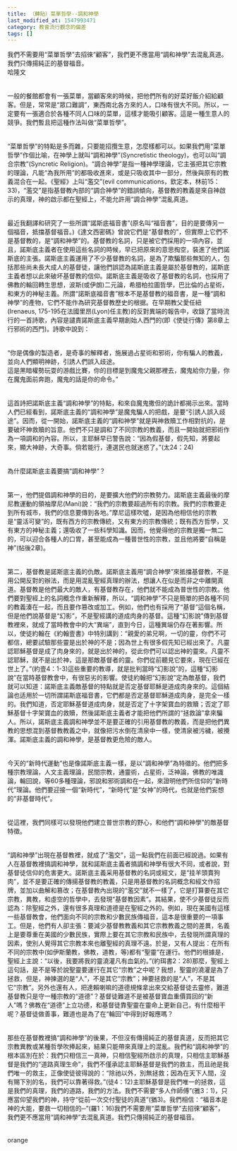 ```yaml
---
title: （轉貼）菜單哲學--調和神學
last_modified_at: 1547993471
category: 教會流行觀念的偏差
tags: []
---
```


我們不需要用“菜單哲學”去招徠“顧客”，我們更不應當用“調和神學”去混亂真道。我們只傳揚純正的基督福音。<br><!--more-->哈隆文 <br><br><br>一般的餐館都會有一張菜單，當顧客來的時候，把他們所有的好菜好飯介紹給顧客。但是，常常是“眾口難調”，東西南北各方來的人，口味有很大不同。所以，一定要有一張適合於各種不同人口味的菜單，這樣才能吸引顧客。這是一種生意人的競爭。我們暫且把這種作法叫做“菜單哲學”。<br><br><br>“菜單哲學”的特點是多而雜，只要能招攬生意，怎麼樣都可以。如果我們用“菜單哲學”作個比喻，在神學上就叫“調和神學”(Syncretistic theology)，也可以叫“調合宗教”(Syncretic Religion)。“調合神學”是指一種神學理論，它主張把其它宗教的理論，凡能“為我所用”的都吸收進來，或是只吸收其中一部分，然後與原有的教義混合在一起。《聖經》上叫“濫交”(evil communications，欽定本，林前15：33)，“濫交”是指基督教內部的“調合神學”的錯誤傾向，基督教的教義是來自神啟示的真理，神的啟示都在聖經上，不能允許用“調合神學”混亂真道。<br><br><br>最近我翻譯和研究了一些所謂“諾斯底福音書”(原名叫“福音書”，目的是要傳另一個福音，抵擋基督福音。)《達文西密碼》曾說它們是“基督教的”，但實際上它們不是基督教的，是“調和神學”的。基督教的名詞，只是被它們採用的一項內容，並且，諾斯底主義者在使用這些名詞的時候，早已把原來的意思掏空，裝進了他們諾斯底的主張。諾斯底主義運用了不少基督教的名詞，是為了欺騙那些無知的人，包括那些尚未長大成人的基督徒，讓他們誤認為諾斯底主義是屬於基督教的，諾斯底主義者想以此來破坏基督教的信仰。諾斯底主義是吸收了基督教的名詞，也採用了佛教的輪回轉生思想，波斯(或伊朗)二元論，希腊柏拉圖哲學，巴比倫的占星術，和東方的神秘主義。所謂“諾斯底福音書”根本不是基督教的福音書，是一種“調和神學”的產物，它們不能作為研究基督教歷史的根据。在早期教父愛任紐(Irenaeus, 175-195在法國里昂(Lyon)任主教)的反對異端的報告中，收錄了當時流行的一首詩歌，內容是譴責諾斯底主義早期創始人西門的(即《使徒行傳》第8章上行邪術的西門)。詩歌中說到：<br><br><br>“你是偶像的製造者，是奇事的解釋者，施展過占星術和邪術，你有騙人的教義，並向人們顯明神跡，引誘人們誤入歧途。<br>這是黑暗權勢玩耍的游戲比賽，你的目標是到魔鬼父親那裡去，魔鬼給你力量，你在魔鬼面前奔跑，魔鬼的話是你的命令。”<br><br><br>這首詩把諾斯底主義“調和神學”的特點，和來自魔鬼撒但的詭計都揭示出來。當時人們已經看到，諾斯底主義的“調和神學”是魔鬼騙人的把戲，是要“引誘人誤入歧途”。因而，從一開始，諾斯底主義的“調和神學”就是與神救贖工作相對抗的，是要破坏神救贖的旨意。他們不只是調和了不同宗教的教義，而且一開始就把邪術作為一項調和的內容。所以，主耶穌早已警告說：“因為假基督，假先知，將要起來，顯大神跡，大奇事。倘若能行，連選民也就迷惑了。”(太24：24)<br><br><br>為什麼諾斯底主義要搞“調和神學”？<br><br><br>第一，他們提倡調和神學的目的，是要擴大他們的宗教勢力。諾斯底主義最後的摩尼教運動的領袖摩尼(Mani)說：“我們的宗教要超過所有的宗教。我們的宗教要走到所有城市，我們的信息要傳到各地。”摩尼這樣吹噓，是因為他相信他的宗教是“靈活可變”的，既有西方的宗教傳統，又有東方的宗教傳統；既有西方哲學，又有東方的神秘主義；還吸收了一些科學知識。因而，他覺得他的宗教是獨一無二的，可以迎合各種人的口胃，甚至能成為一種普世性的宗教，並且他將要“自稱是神”(帖後2章)。<br><br><br>第二，基督教是諾斯底主義的仇敵。諾斯底主義用“調合神學”來抵擋基督教，不是用公開反對的辦法，而是用混亂聖經真理的辦法，想讓人在似是而非之中離開真道。基督教是他們最大的敵人，有基督教存在，他們就不能成為普世性的宗教。他們要對聖經上的名詞概念作重新解釋，所以，“調和神學”不只是簡單的把各種不同的教義湊在一起，而且要作篡改或加工。例如，他們也有採用了“基督”這個名稱，但是他們說基督是“幻影”，不是聖經講的道成肉身的基督。這種“幻影說”傳到基督教裡來，就成了當時教會中的大“異端”，直到今日，這種異端仍存在著影響。所以，使徒約翰在《約翰壹書》中特別講到：“親愛的弟兄啊，一切的靈，你們不可都信，總要試驗那些靈是出於神的不是；因為世上有很多假先知已經出來了。凡靈認耶穌基督是成了肉身來的，就是出於神的，從此你們可以認出神的靈來。凡靈不認耶穌，就不是出於神，這是那敵基督者的靈。你們從前聽見它要來，現在已經在世上了。”(約壹4：1-3)這些重要的教導，就是批判當時“幻影說”的，這種“幻影說”在當時基督教會中，有很惡劣的影響。使徒約翰把“幻影說”定為敵基督，我們就可以知道：諾斯底主義敵基督的特點就是否定基督耶穌是道成肉身來的。這個結論也适用於一切所謂諾斯底福音書，它們都是否定基督耶穌道成肉身，是完全一樣的。我們知道，否定耶穌基督道成肉身，就是否定了十字架寶血的救贖；否定了耶穌基督十字架寶血的救贖，然後諾斯底主義者才能把他們所謂的“拯救論”拿來騙人。所以，諾斯底主義調和神學並不是要正確的引用基督教的教義，而是把他們異教的思想混到基督教教義之中，就像把污水倒在清泉中一樣，使清泉被污穢，被攪渾。諾斯底主義的調和神學，是基督教更危險的敵人。<br><br><br>今天的“新時代運動”也是像諾斯底主義一樣，是以“調和神學”為特徵的。他們把多種宗教理論，人文主義理論，民間宗教，通靈術，占星術，泛神論，佛教的唯識論，輪回說，等60多種理論，邪說和邪術調和在一起，來證明他們所信仰的“新時代”理論。他們要迎接一個“新時代”，“新時代”是“女神”的時代，也就是他們妄想的“非基督時代”。<br><br><br>從這裡，我們同樣可以發現他們建立普世宗教的野心，和他們“調和神學”的敵基督特徵。<br><br><br>“調和神學”出現在基督教裡，就成了“濫交”，這一點我們在前面已經說過。如果有人在基督教裡搞調和神學，就和諾斯底主義者搞調和神學有很大不同，或者說，對基督徒信仰的危害更大。諾斯底主義采用基督教的名詞或經文，是“挂羊頭賣狗肉”，並不是要正確的傳揚基督教的教義，只是用基督教的名詞概念和經文作招牌，並加以曲解和篡改；在基督教內出現的“濫交”就不一樣了，它是打算要在其它宗教，異教，和虛空的哲學中，去發現“基督教因素”。其結果，使不少基督徒反而認為：除聖經之外，還有很多真理和道德是在聖經之外的。例如，現在美國有這樣一些基督教會，他們面向不同的宗教和少數民族傳福音，這本是很重要的一項事工。但是，他們有人卻主張：要減少基督教教義和其它宗教教義之間的差異，名義上是要尊重在美國的少數民族，實際上要在其它宗教和民族中，去發現所謂真理的因素，使別人覺得其它宗教本來也離聖經的真理不遠。於是，又有人提出：在所有不同的宗教中(如伊斯蘭教，佛教，道教，等)都有“聖靈”在運行。他們的根據是，聖經上主說：“以後，我要將我的靈澆灌凡有血氣的。”(約珥書2：28)那麼，聖經上這句話，是不是等於說聖靈要運行在其它“宗教”之中呢？我想，聖靈的澆灌是為了拯救，但是，神揀選的是“人”，不是其它“宗教”；神要拯救的是“人”，不是其它“宗教”。另外也還有人，把達賴喇嘛的道德規條拿出來交給基督徒去靈修，難道基督教只是守一種宗教的“道德”？基督徒難道不是被基督寶血重價買回的“新人”嗎？佛教在“道德”上立功德，和基督徒靠聖靈在靈命上更新自己，有什麼相干呢？基督徒做善事，難道也是為了在“輪回”中得到好報應嗎？<br><br><br>那些在基督教裡搞“調和神學”的後果，不但沒有傳揚純正的基督真道，反而把其它宗教異教或某種哲學吹捧起來，結果只能帶來真理上的混亂。我們和“調和神學”的根本區別在於：我們只相信三一真神，只相信聖經所啟示的真理，只相信主耶穌基督是我們的“道路真理生命”，我們不僅承認主耶穌基督是我們的救主，而且祂是我們唯一的救主，正像使徒彼得說的：“除祂以外，別無拯救；因為在天下人間，沒有賜下別的名，我們可以靠著得救。”(徒4：12)主耶穌基督是我們唯一的拯救，這是我們的真理，我們的道路，我們的方法。我們不需要“多人作師傅”(雅3：1)，只應當仰望我們的神，持守“從前一次交付聖徒的真道”(猶3)。我們相信：“福音本是神的大能，要救一切相信的─”(羅1：16)我們不需要用“菜單哲學”去招徠“顧客”，我們更不應當用“調和神學”去混亂真道。我們只傳揚純正的基督福音。<br> <br><br>orange<br><br><p>&nbsp;</p><br><br>
